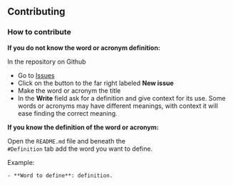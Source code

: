 ## Contributing

### How to contribute

**If you do not know the word or acronym definition:**

In the repository on Github

- Go to [Issues](https://github.com/dunnjacoba/jargon-simplified/issues)
- Click on the button to the far right labeled **New issue**
- Make the word or acronym the title
- In the **Write** field ask for a definition and give context for its use. Some words or acronyms may have different meanings, with context it will ease finding the correct meaning.

**If you know the definition of the word or acronym:**

Open the <code>README.md</code> file and beneath the <code> #Definition</code> tab
add the word you want to define.

Example:

```
- **Word to define**: definition.

```
